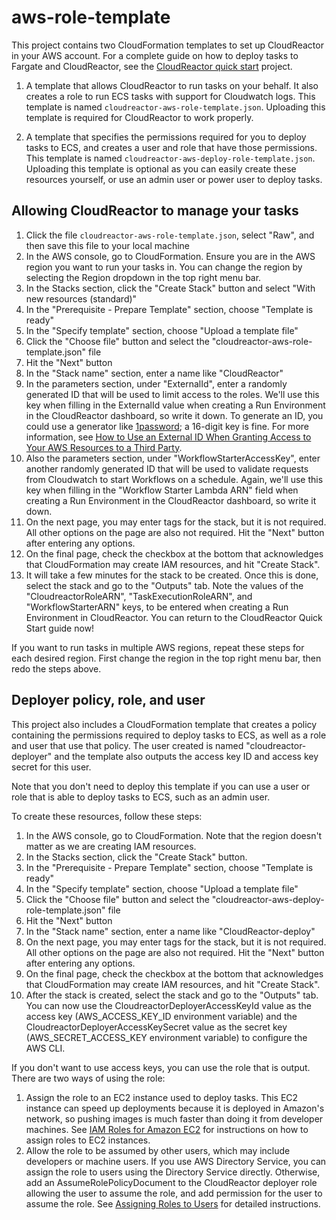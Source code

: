 # aws-role-template

This project contains two CloudFormation templates to set up CloudReactor
in your AWS account. For a complete guide on how to deploy tasks to Fargate
and CloudReactor, see the [CloudReactor quick start](https://github.com/CloudReactor/cloudreactor-ecs-quickstart) project.

1. A template that allows CloudReactor to run tasks on your behalf. It also creates a role to run ECS tasks with support for Cloudwatch logs. This template
is named `cloudreactor-aws-role-template.json`. Uploading this template is required for CloudReactor to work properly.

2. A template that specifies the permissions required for you to deploy tasks
to ECS, and creates a user and role that have those permissions. This template
is named `cloudreactor-aws-deploy-role-template.json`. Uploading this template
is optional as you can easily create these resources yourself, or use an
admin user or power user to deploy tasks.

## Allowing CloudReactor to manage your tasks

1. Click the file `cloudreactor-aws-role-template.json`, select "Raw", and then save this file to your local machine
2. In the AWS console, go to CloudFormation. Ensure you are in the AWS region
you want to run your tasks in. You can change the region by selecting the
Region dropdown in the top right menu bar.
3. In the Stacks section, click the "Create Stack" button and select "With new resources (standard)"
4. In the "Prerequisite - Prepare Template" section, choose "Template is ready"
5. In the "Specify template" section, choose "Upload a template file"
6. Click the "Choose file" button and select the "cloudreactor-aws-role-template.json" file
7. Hit the "Next" button
8. In the "Stack name" section, enter a name like "CloudReactor"
9. In the parameters section, under "ExternalId", enter a randomly generated ID that will be used
to limit access to the roles.
We'll use this key when filling in the ExternalId value when creating
a Run Environment in the CloudReactor dashboard, so write it down. To generate an ID, you could use a generator like [1password](https://1password.com/password-generator/); a 16-digit key is fine. For more information, see
[How to Use an External ID When Granting Access to Your AWS Resources to a Third Party](https://docs.aws.amazon.com/IAM/latest/UserGuide/id_roles_create_for-user_externalid.html).
10. Also the parameters section, under "WorkflowStarterAccessKey", enter another randomly generated ID that will be used
to validate requests from Cloudwatch to start Workflows on a schedule. Again, we'll use this key when filling in the
"Workflow Starter Lambda ARN" field when creating a Run Environment in the CloudReactor dashboard, so write it down.
10. On the next page, you may enter tags for the stack, but it is not required.
All other options on the page are also not required. Hit the "Next" button
after entering any options.
11. On the final page, check the checkbox at the bottom that acknowledges
that CloudFormation may create IAM resources, and hit "Create Stack".
12.  It will take a few minutes for the stack to be created. Once this is done, select the stack and go to the "Outputs" tab.
Note the values of the "CloudreactorRoleARN", "TaskExecutionRoleARN",
and "WorkflowStarterARN" keys, to be entered when creating a Run Environment
in CloudReactor. You can return to the CloudReactor Quick Start guide now!

If you want to run tasks in multiple AWS regions, repeat these steps for
each desired region. First change the region in the top right menu
bar, then redo the steps above.

## Deployer policy, role, and user

This project also includes a CloudFormation template that creates a
policy containing the permissions required to deploy tasks to ECS,
as well as a role and user that use that policy. The user created is named "cloudreactor-deployer" and the template also outputs the access key ID and access key secret for this user.

Note that you don't need to deploy this template if you can use a
user or role that is able to deploy tasks to ECS, such as an admin user.

To create these resources, follow these steps:

1. In the AWS console, go to CloudFormation. Note that the region doesn't
matter as we are creating IAM resources.
2. In the Stacks section, click the "Create Stack" button.
3. In the "Prerequisite - Prepare Template" section, choose "Template is ready"
4. In the "Specify template" section, choose "Upload a template file"
5. Click the "Choose file" button and select the "cloudreactor-aws-deploy-role-template.json" file
6. Hit the "Next" button
7. In the "Stack name" section, enter a name like "CloudReactor-deploy"
8. On the next page, you may enter tags for the stack, but it is not required.
All other options on the page are also not required. Hit the "Next" button
after entering any options.
9. On the final page, check the checkbox at the bottom that acknowledges
that CloudFormation may create IAM resources, and hit "Create Stack".
10. After the stack is created, select the stack and go to the "Outputs" tab.
You can now use the CloudreactorDeployerAccessKeyId value as the access key
(AWS_ACCESS_KEY_ID environment variable) and
the CloudreactorDeployerAccessKeySecret value as the secret key (AWS_SECRET_ACCESS_KEY environment variable) to configure
the AWS CLI.

If you don't want to use access keys, you can use the role that is output.
There are two ways of using the role:

1. Assign the role to an EC2 instance used to deploy tasks. This EC2
instance can speed up deployments because it is deployed in Amazon's network,
so pushing images is much faster than doing it from developer machines.
See [IAM Roles for Amazon EC2](https://docs.aws.amazon.com/AWSEC2/latest/UserGuide/iam-roles-for-amazon-ec2.html) for instructions on how to assign
roles to EC2 instances.
2. Allow the role to be assumed by other users, which may include developers
or machine users. If you use AWS Directory Service, you can assign the role to users using the Directory Service directly. Otherwise,
add an AssumeRolePolicyDocument to the CloudReactor deployer role allowing the user to assume the role,
and add permission for the user to assume the role. See [Assigning Roles to Users](https://docs.aws.amazon.com/directoryservice/latest/admin-guide/assign_role.html) for detailed instructions.
